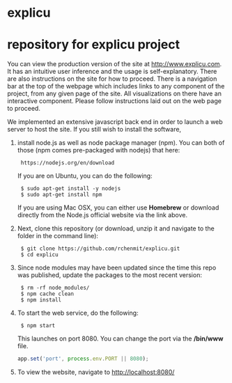 explicu
===========

# repository for explicu project

You can view the production version of the site at http://www.explicu.com. It has an intuitive user inference and the usage is self-explanatory.  There are also instructions on the site for how to proceed. There is a navigation bar at the top of the webpage which includes links to any component of the project, from any given page of the site. All visualizations on there have an interactive component. Please follow instructions laid out on the web page to proceed. 

We implemented an extensive javascript back end in order to launch a web server to host the site. If you still wish to install the software, 


1. install node.js as well as node package manager (npm). You can both of those (npm comes pre-packaged with nodejs) that here:

        https://nodejs.org/en/download
        
   If you are on Ubuntu, you can do the following:
   
        $ sudo apt-get install -y nodejs
        $ sudo apt-get install npm
   
   If you are using Mac OSX, you can either use **Homebrew** or download directly from the Node.js official website via the link above.

2. Next, clone this repository (or download, unzip it and navigate to the folder in the command line):
    
        $ git clone https://github.com/rchenmit/explicu.git
        $ cd explicu

3. Since node modules may have been updated since the time this repo was published, update the packages to the most recent version: 

        $ rm -rf node_modules/
        $ npm cache clean
        $ npm install
        
4. To start the web service, do the following:

        $ npm start

    This launches on port 8080. You can change the port via the **/bin/www** file.
    
    
    ```javascript
    app.set('port', process.env.PORT || 8080);
    ```
5. To view the website, navigate to [http://localhost:8080/](http://localhost:8080/)
